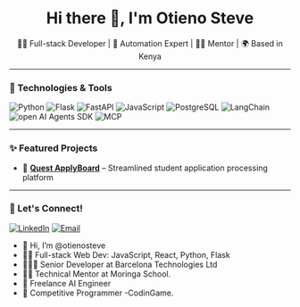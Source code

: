 <h1 align="center">Hi there 👋, I'm Otieno Steve</h1>
<p align="center">
  👨‍💻 Full-stack Developer | 🧠 Automation Expert | 👨‍🏫 Mentor | 🌍 Based in Kenya
</p>

---

### 🔧 Technologies & Tools

![Python](https://img.shields.io/badge/-Python-333?style=flat&logo=python)
![Flask](https://img.shields.io/badge/-Flask-000?style=flat&logo=flask)
![FastAPI](https://img.shields.io/badge/-FastAPI-009688?style=flat&logo=fastapi)
![JavaScript](https://img.shields.io/badge/-JavaScript-F7DF1E?style=flat&logo=javascript)
![PostgreSQL](https://img.shields.io/badge/-PostgreSQL-336791?style=flat&logo=postgresql)
![LangChain](https://img.shields.io/badge/LangChain-343541?style=flat&logoColor=white)
![open AI Agents SDK](https://img.shields.io/badge/-Open-AIAgents-SDK-F26512?style=flat&logo=javascript)
![MCP](https://img.shields.io/badge/-MCP-F0F0F0?style=flat&logo=javascript)

---


### ✨ Featured Projects

- 🔗 [**Quest ApplyBoard**](https://www.questapplyboard.com/) – Streamlined student application processing platform

---

### 🤝 Let's Connect!

[![LinkedIn](https://img.shields.io/badge/-LinkedIn-blue?logo=linkedin&style=flat)](https://www.linkedin.com/in/steve-otieno-5a6b4a155/)
[![Email](https://img.shields.io/badge/-Email-333?logo=gmail&style=flat)](mailto:steveotieno701@gmail.com)


- 👋 Hi, I’m @otienosteve
- 👨‍💻 Full-stack Web Dev: JavaScript, React, Python, Flask
- 👨🏾‍💻 Senior Developer at Barcelona Technologies Ltd 
- 👨‍🏫 Technical Mentor at Moringa School.
- 🧠 Freelance AI Engineer 
- 🤖 Competitive Programmer -CodinGame. 

<!---
otienosteve/otienosteve is a ✨ special ✨ repository because its `README.md` (this file) appears on your GitHub profile.
You can click the Preview link to take a look at your changes.
--->
